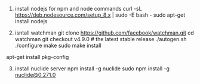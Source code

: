 
1. install nodejs for npm and node commands
curl -sL https://deb.nodesource.com/setup_8.x | sudo -E bash -
sudo apt-get install nodejs


2. isntall watchman
git clone https://github.com/facebook/watchman.git
cd watchman
git checkout v4.9.0  # the latest stable release
./autogen.sh
./configure
make
sudo make install


apt-get install pkg-config


3. install nuclide server
npm install -g nuclide
sudo npm install -g nuclide@0.271.0



